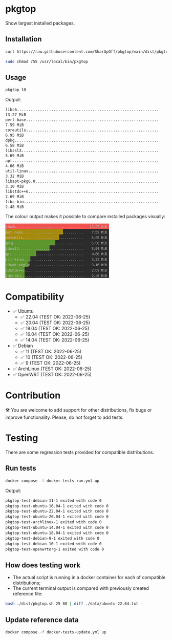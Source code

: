 # pkgtop
Show largest installed packages.

## Installation
```bash
curl https://raw.githubusercontent.com/SharUpOff/pkgtop/main/dist/pkgtop.sh -so - | sudo tee /usr/local/bin/pkgtop > /dev/null
```
```bash
sudo chmod 755 /usr/local/bin/pkgtop
```

## Usage
```bash
pkgtop 10
```
Output:
```
libc6..............................................................   13.27 MiB 
perl-base..........................................................    7.59 MiB 
coreutils..........................................................    6.95 MiB 
dpkg...............................................................    6.58 MiB 
libssl3............................................................    5.69 MiB 
apt................................................................    4.06 MiB 
util-linux.........................................................    3.32 MiB 
libapt-pkg6.0......................................................    3.10 MiB 
libstdc++6.........................................................    2.69 MiB 
libc-bin...........................................................    2.48 MiB 
```

The colour output makes it possible to compare installed packages visually:

![screenshot](pkgtop.png)

# Compatibility
- ✅ Ubuntu
  - ✅ 22.04 (TEST OK: 2022-06-25)
  - ✅ 20.04 (TEST OK: 2022-06-25)
  - ✅ 18.04 (TEST OK: 2022-06-25)
  - ✅ 16.04 (TEST OK: 2022-06-25)
  - ✅ 14.04 (TEST OK: 2022-06-25)
- ✅ Debian
  - ✅ 11 (TEST OK: 2022-06-25)
  - ✅ 10 (TEST OK: 2022-06-25)
  - ✅ 9 (TEST OK: 2022-06-25)
- ✅ ArchLinux (TEST OK: 2022-06-25)
- ✅ OpenWRT (TEST OK: 2022-06-25)

# Contribution
🛠 You are welcome to add support for other distributions, fix bugs or improve functionality. Please, do not forget to add tests.

# Testing
There are some regression tests provided for compatible distributions.

## Run tests
```bash
docker compose -f docker-tests-run.yml up
```
Output:
```bash
pkgtop-test-debian-11-1 exited with code 0
pkgtop-test-ubuntu-16.04-1 exited with code 0
pkgtop-test-ubuntu-22.04-1 exited with code 0
pkgtop-test-ubuntu-20.04-1 exited with code 0
pkgtop-test-archlinux-1 exited with code 0
pkgtop-test-ubuntu-14.04-1 exited with code 0
pkgtop-test-ubuntu-18.04-1 exited with code 0
pkgtop-test-debian-9-1 exited with code 0
pkgtop-test-debian-10-1 exited with code 0
pkgtop-test-openwrtorg-1 exited with code 0
```

## How does testing work
- The actual script is running in a docker container for each of compatible distributions;
- The current terminal output is compared with previously created reference file:
```bash
bash ./dist/pkgtop.sh 25 80 | diff ./data/ubuntu-22.04.txt -
```

## Update reference data
```bash
docker compose -f docker-tests-update.yml up
```
